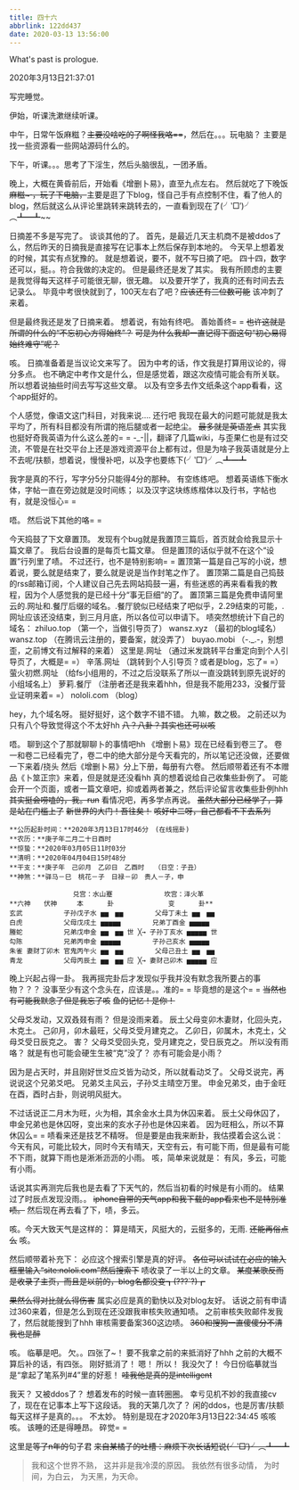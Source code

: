 ```yaml
---
title: 四十六
abbrlink: 122dd437
date: 2020-03-13 13:56:00
---
```

What's past is prologue.

<!--more-->2020年3月13日21:37:01
写完睡觉。

伊始，听课洗漱继续听课。

中午，日常午饭麻糍？~~主要没啥吃的了啊怪我咯==~~，然后在。。。玩电脑？
主要是找一些资源看一些网站源码什么的。

下午，听课。。。思考了下淫生，然后头脑很乱，一团矛盾。

晚上，大概在黄昏前后，开始看《增删卜易》，直至九点左右。
然后就吃了下晚饭~~麻糍~·，玩了下电脑，~~主要是逛了下blog，怪自己手有点控制不住，看了他人的blog，然后就这么从评论里跳转来跳转去的，一直看到现在了(╯‵□′)╯︵┻━┻~~

日摘差不多是写完了。
谈谈其他的了。
首先，是最近几天主机商不是被ddos了么，然后昨天的日摘我是直接写在记事本上然后保存到本地的。
今天早上想着发的时候，其实有点犹豫的。
就是想着说，要不，就不写日摘了吧。
四十四，数字还可以，挺。。符合我做的决定的。
但是最终还是发了其实。
我有所顾虑的主要是我觉得每天这样子可能很无聊，很无趣。
以及要开学了，我真的还有时间去去记录么。
毕竟中考很快就到了，100天左右了吧？~~应该还有三位数可能~~
该冲刺了来着。

但是最终我还是发了日摘来着。
想着说，有始有终吧。
善始善终= =
~~也许这就是所谓的什么的“不忘初心方得始终”？~~
~~可是为什么我却一直记得下面这句“初心易得始终难守”呢？~~

咳。
日摘准备着是当议论文来写了。
因为中考的话，作文我是打算用议论的，得分多点。
也不确定中考作文是什么，但是感觉着，跟这次疫情可能会有所关联。
所以想着说抽些时间去写写这些文章。
以及有空多去作文纸条这个app看看，这个app挺好的。

个人感觉，像语文这门科目，对我来说....
还行吧
我现在最大的问题可能就是我太平均了，所有科目都没有所谓的拖后腿或者一起绝尘。
~~最多就是英语差点~~
其实我也挺好奇我英语为什么这么差的= =
-_-||，翻译了几篇wiki，与歪果仁也是有过交流，不管是在社交平台上还是游戏资源平台上都有过，但是为啥子我英语就是分上不去呢/扶额，想着说，慢慢补吧，以及字也要练下(╯‵□′)╯︵┻━┻

我字是真的不行，写字分5分只能得4分的那种。
有空练练吧。
想着英语练下衡水体，字帖一直在旁边就是没时间练；
以及汉字这块练练楷体以及行书，字帖也有，就是没恒心= =

唔。
然后说下其他的咯= =

今天捣鼓了下文章置顶。
发现有个bug就是我置顶三篇后，首页就会给我显示十篇文章了。
我后台设置的是每页七篇文章。
但是置顶的话似乎就不在这个“设置”行列里了啧。
不过还行，也不是特别影响= =
置顶第一篇是自己写的小说，想着说，要么就是结束了，要么就是说是当作封笔之作了。
置顶第二篇是自己捣鼓的rss邮箱订阅，个人建议自己先去网站捣鼓一遍，有些迷惑的再来看看我的教程，因为个人感觉我的是已经十分“事无巨细”的了。
置顶第三篇是免费申请阿里云的.网址和.餐厅后缀的域名。.餐厅貌似已经结束了吧似乎，2.29结束的可能，.网址应该还没结束，到三月月底，所以各位可以申请下。
啧突然想统计下自己的域名：
zhiluo.top （第一个，当做引导页了）
wansz.xyz （最初的blog域名）
wansz.top （在腾讯云注册的，要备案，就没弄了）
buyao.mobi （-._.-，别想歪，之前博文有过解释的来着）
这里是.网址 （通过米发跳转平台重定向到个人引导页了，大概是= =）
辛落.网址 （跳转到个人引导页？或者是blog，忘了= =）
萤火初燃.网址 （给fs小组用的，不过之后没联系了所以一直没跳转到原先说好的小组域名上）
萝莉.餐厅 （注册者还是我来着hhh，但是我不能用233，没餐厅营业证明来着= =）
nololi.com （blog）

hey，九个域名呀。
挺好挺好，这个数字不错不错。
九嘛，数之极。
之前还以为只有八个导致觉得这个不太好hh
~~八？八卦？其实也还可以咳~~

唔。
聊到这个了那就聊聊卜的事情吧hh
《增删卜易》现在已经看到卷三了。
卷一和卷二已经看完了，卷二中的绝大部分是今天看完的，所以笔记还没做，还要做一下来着/挠头
然后《增删卜易》分上下册，每册有六卷。
然后顺带着还有不本赠品《卜筮正宗》来着，但是就是还没看hh
真的想着说给自己收集些卦例了。
可能会开一个页面，或者一篇文章吧，抑或着两者兼之，然后评论留言收集些卦例hhh
~~其实挺会唠嗑的，我。run~~
看情况吧，再多学点再说。
~~虽然大部分已经学了，算是站在门槛上了~~
~~新世界的大门！吾往矣！~~
~~咳好中二呀，自己都看不下去系列~~

```liuyao
**公历起卦时间：**2020年3月13日17时46分　(在线摇卦)
**农历：**庚子年二月二十日酉时
**惊蛰：**2020年03月05日11时03分
**清明：**2020年04月04日15时48分
**干支：**庚子年　己卯月　乙卯日　乙酉时　　（日空：子丑）
**神煞：**驿马－巳　桃花－子　日禄－卯　贵人－子，申

　　 　　　　　　　兑宫：水山蹇 　　　 　 　　坎宫：泽火革 　　　
**六神　　伏神　　　本　 　　卦　　 　 　　　　变　 　　卦**
玄武 　　　　　 子孙戊子水 ▅▅　▅▅ 　 　　 父母丁未土 ▅▅　▅▅ 　
白虎 　　　　　 父母戊戌土 ▅▅▅▅▅ 　 　　 兄弟丁酉金 ▅▅▅▅▅ 　
螣蛇 　　　　　 兄弟戊申金 ▅▅　▅▅ 世 ╳→ 子孙丁亥水 ▅▅▅▅▅ 世
勾陈 　　　　　 兄弟丙申金 ▅▅▅▅▅ 　 　　 子孙己亥水 ▅▅▅▅▅ 　
朱雀 妻财丁卯木 官鬼丙午火 ▅▅　▅▅ 　 　　 父母己丑土 ▅▅　▅▅ 　
青龙 　　　　　 父母丙辰土 ▅▅　▅▅ 应 ╳→ 妻财己卯木 ▅▅▅▅▅ 应
```

晚上兴起占得一卦。
我再摇完卦后才发现似乎我并没有默念我所要占的事物？？？
没事至少有这个念头在，应该是。。准的= =
毕竟想的是这个= =
~~当然也有可能我默念了但是我忘了咳~~
~~鱼的记忆！是你！~~

父母爻发动，又双叒叕有雨？
但是没雨来着。
辰土父母变卯木妻财，化回头克，木克土。
己卯月，卯木最旺，父母爻受月建克之。
乙卯日，卯属木，木克土，父母爻受日辰克之。
害？
父母爻受回头克，受月建克之，受日辰克之。
所以没有雨咯？
就是有也可能会硬生生被“克”没了？
亦有可能会是小雨？

因为是占天时，并且刚好世爻应爻皆为动爻，所以就看动爻了。
父母爻说完，再说说这个兄弟爻吧。
兄弟爻主风云，子孙爻主晴空万里。
申金兄弟爻，由于金旺在酉，酉时占卦，则说明风挺大。

不过话说正二月木为旺，火为相，其余金水土具为休囚来着。
辰土父母休囚了，申金兄弟也是休囚呀，变出来的亥水子孙也是休囚来着。
因为旺相么，所以不算休囚么= =
啧看来还是技艺不精呀。
但是要是由我来断卦，我估摸着会这么说：
今天有风，可能比较大，同时今天有晴天，天空有云，有可能下雨，但是最有可能不下雨，就算下雨也是淅淅沥沥的小雨。
咳，简单来说就是：
有风，多云，可能有小雨。

话说其实再测完后我也是去看了下天气的，然后当初看的时候是有小雨的。
结果过了时辰点发现没雨。。
~~iphone自带的天气app和我下载的app看来也不是特别准啧。~~
然后现在再去看了下，啧，多云。

咳。今天大致天气是这样的：
算是晴天，风挺大的，云挺多的，无雨.
~~还能再俗点么~~
咳。

然后顺带着补充下：
必应这个搜索引擎是真的好评。
~~各位可以试试在必应的输入框里输入“site:nololi.com”然后搜索下~~
啧收录了一半以上的文章。
~~某度某歌反而是收录了主页，而且是以前的，blog名都没变┓(???`?)┏~~

~~果然么得对比就么得伤害~~
属实必应是真的勤快以及对blog友好。
话说之前有申请过360来着，但是怎么到现在还没跟我审核失败通知啧。
之前审核失败邮件发我了，然后就能搜到了hhh
审核需要备案360这边啧。
~~360和搜狗一直傻傻分不清我也是醉~~

咳。
临摹是吧。
欠。。四张了~！
要不我拿之前的来抵消好了hhh
之前的大概不算后补的话，有四张。
刚好抵消了！
嗯！
所以！
我没欠了！
今日份临摹就当是“拿起了笔系列#4”里的好惹！
~~哇我他是真的是intelligent~~

我天？
又被ddos了？
想着发布的时候一直转圈圈。
幸亏见机不妙的我直接cv了，现在在记事本上写下这段话。
我的天第几次了？
闲的ddos，也是厉害/扶额
每天这样子是真的。。。
不太妙。
特别是现在才2020年3月13日22:34:45
咳咳咳。
该睡的还是得睡昂。
碎觉= =

这里是~~等了n年的~~句子君
~~来自某橘子的吐槽：麻烦下次长话短说(╯‵□′)╯︵┻━┻~~


> 我和这个世界不熟，
> 这并非是我冷漠的原因。
> 我依然有很多动情，
> 为时间，为白云，
> 为天黑，为天命。
